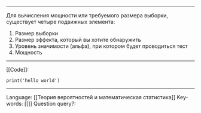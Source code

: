 ___
Для вычисления мощности или требуемого размера выборки, существует четыре подвижных элемента:
1. Размер выборки
2. Размер эффекта, который вы хотите обнаружить
3. Уровень значимости (альфа), при котором будет проводиться тест
4. Мощность




___
[[Code]]:
```
print('hello world')
```
___
Language: [[Теория вероятностей и математическая статистика]]
Key-words:  [[]]
Question query?: 